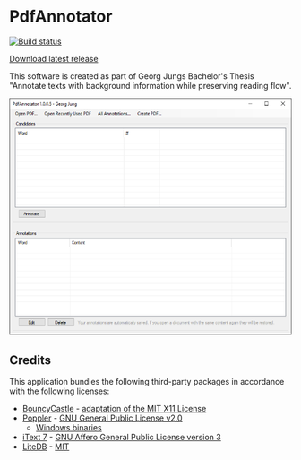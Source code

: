 # PdfAnnotator

[![Build status](https://ci.appveyor.com/api/projects/status/mxbveif9plgshai0/branch/master?svg=true)](https://ci.appveyor.com/project/georg-jung/pdfannotator/branch/master)

[Download latest release](https://github.com/georg-jung/PdfAnnotator/releases/latest/download/pdfannotator.zip)

This software is created as part of Georg Jungs Bachelor's Thesis "Annotate texts with background information while preserving reading flow".

![Screenshot](screenshot.png)

## Credits

This application bundles the following third-party packages in accordance
with the following licenses:

* [BouncyCastle](http://www.bouncycastle.org/csharp/index.html) - [adaptation of the MIT X11 License](http://www.bouncycastle.org/csharp/licence.html)
* [Poppler](https://poppler.freedesktop.org/) - [GNU General Public License v2.0](https://www.gnu.org/licenses/old-licenses/gpl-2.0.txt)
  * [Windows binaries](https://blog.alivate.com.au/poppler-windows/)
* [iText 7](https://itextpdf.com/en/products/itext-7) - [GNU Affero General Public License version 3](https://www.gnu.org/licenses/agpl-3.0.txt)
* [LiteDB](https://www.litedb.org/) - [MIT](https://github.com/mbdavid/LiteDB/blob/master/LICENSE)
